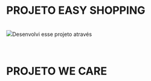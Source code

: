 <h1>PROJETO EASY SHOPPING</h1>
<br>
<img src="https://github.com/felipeabedin-code/PROJETOS-EASY-SHOPPING-E-WE-CARE/blob/master/img/EASY%20SHOPPING%20DESKTOP%20NEW.jpg?raw=true>
<br>
<br>
<img src="
<h2>Desenvolvi esse projeto através </h2>
<br>
<br>
<br>
<h1>PROJETO WE CARE</h1>
<br>

